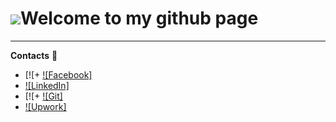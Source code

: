  ![](https://user-images.githubusercontent.com/18350557/176309783-0785949b-9127-417c-8b55-ab5a4333674e.gif)Welcome to my github page
==========================================================================================================================================

-----------



 **Contacts** :eyes:
  + [![+ [![Facebook]](https://www.facebook.com/konstantin.chalets/)
  + [![LinkedIn]](https://www.linkedin.com/in/kanstantsin-halets-b14878205/)
  + [![+ [![Git]](https://github.com/bykota)
  + [![Upwork]](https://www.upwork.com/freelancers/~013f8d67d6a7865153)
